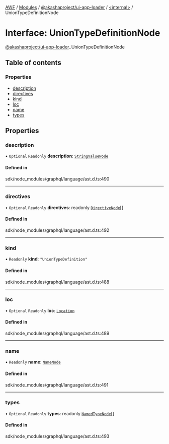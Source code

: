 [AWF](../README.md) / [Modules](../modules.md) / [@akashaproject/ui-app-loader](../modules/akashaproject_ui_app_loader.md) / [<internal\>](../modules/akashaproject_ui_app_loader._internal_.md) / UnionTypeDefinitionNode

# Interface: UnionTypeDefinitionNode

[@akashaproject/ui-app-loader](../modules/akashaproject_ui_app_loader.md).[<internal>](../modules/akashaproject_ui_app_loader._internal_.md).UnionTypeDefinitionNode

## Table of contents

### Properties

- [description](akashaproject_ui_app_loader._internal_.UnionTypeDefinitionNode.md#description)
- [directives](akashaproject_ui_app_loader._internal_.UnionTypeDefinitionNode.md#directives)
- [kind](akashaproject_ui_app_loader._internal_.UnionTypeDefinitionNode.md#kind)
- [loc](akashaproject_ui_app_loader._internal_.UnionTypeDefinitionNode.md#loc)
- [name](akashaproject_ui_app_loader._internal_.UnionTypeDefinitionNode.md#name)
- [types](akashaproject_ui_app_loader._internal_.UnionTypeDefinitionNode.md#types)

## Properties

### description

• `Optional` `Readonly` **description**: [`StringValueNode`](akashaproject_ui_app_loader._internal_.StringValueNode.md)

#### Defined in

sdk/node_modules/graphql/language/ast.d.ts:490

___

### directives

• `Optional` `Readonly` **directives**: readonly [`DirectiveNode`](akashaproject_ui_app_loader._internal_.DirectiveNode.md)[]

#### Defined in

sdk/node_modules/graphql/language/ast.d.ts:492

___

### kind

• `Readonly` **kind**: ``"UnionTypeDefinition"``

#### Defined in

sdk/node_modules/graphql/language/ast.d.ts:488

___

### loc

• `Optional` `Readonly` **loc**: [`Location`](../classes/akashaproject_ui_app_loader._internal_.Location.md)

#### Defined in

sdk/node_modules/graphql/language/ast.d.ts:489

___

### name

• `Readonly` **name**: [`NameNode`](akashaproject_ui_app_loader._internal_.NameNode.md)

#### Defined in

sdk/node_modules/graphql/language/ast.d.ts:491

___

### types

• `Optional` `Readonly` **types**: readonly [`NamedTypeNode`](akashaproject_ui_app_loader._internal_.NamedTypeNode.md)[]

#### Defined in

sdk/node_modules/graphql/language/ast.d.ts:493
